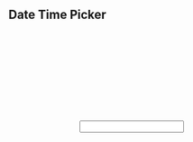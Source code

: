 <script src="https://ajax.googleapis.com/ajax/libs/jquery/1.11.0/jquery.min.js"></script>
<script src="http://rawgit.com/dmitrigur/Date-Time-Picker-Relational-Slider-/master/datetimepicker.js"></script>
<link href="http://rawgit.com/dmitrigur/Date-Time-Picker-Relational-Slider-/master/datetimepicker.css" rel="stylesheet">
<script src="http://rawgit.com/dmitrigur/Date-Time-Picker-Relational-Slider-/master/datetimepickerreadme.js"></script>
<h2>Date Time Picker</h2>
<pre>
    <div class="container">
        <div class="block two first">
            <h2></h2>
            <div class="wrap">
               <input id="a1"> 
            </div>
        </div>
    </div>
</pre>
